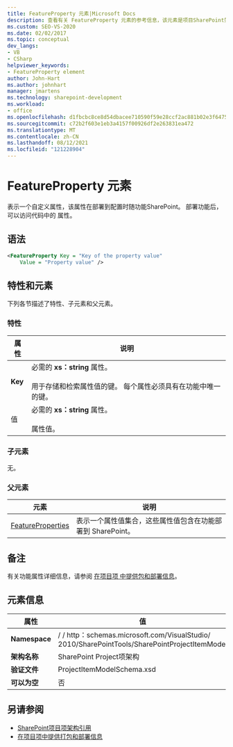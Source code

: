 ```yaml
---
title: FeatureProperty 元素|Microsoft Docs
description: 查看有关 FeatureProperty 元素的参考信息，该元素是项目SharePoint架构中的元素。
ms.custom: SEO-VS-2020
ms.date: 02/02/2017
ms.topic: conceptual
dev_langs:
- VB
- CSharp
helpviewer_keywords:
- FeatureProperty element
author: John-Hart
ms.author: johnhart
manager: jmartens
ms.technology: sharepoint-development
ms.workload:
- office
ms.openlocfilehash: d1fbcbc8ce8d54dbacee710590f59e28ccf2ac881b02e3f6475b0cc8c6d8009c
ms.sourcegitcommit: c72b2f603e1eb3a4157f00926df2e263831ea472
ms.translationtype: MT
ms.contentlocale: zh-CN
ms.lasthandoff: 08/12/2021
ms.locfileid: "121228904"
---
```

# <a name="featureproperty-element"></a>FeatureProperty 元素
  表示一个自定义属性，该属性在部署到配置时随功能SharePoint。 部署功能后，可以访问代码中的 属性。

## <a name="syntax"></a>语法

```xml
<FeatureProperty Key = "Key of the property value"
    Value = "Property value" />
```

## <a name="attributes-and-elements"></a>特性和元素
 下列各节描述了特性、子元素和父元素。

### <a name="attributes"></a>特性

|属性|说明|
|---------------|-----------------|
|**Key**|必需的 **xs：string** 属性。<br /><br /> 用于存储和检索属性值的键。 每个属性必须具有在功能中唯一的键。|
|值|必需的 **xs：string** 属性。<br /><br /> 属性值。|

### <a name="child-elements"></a>子元素
 无。

### <a name="parent-elements"></a>父元素

|元素|说明|
|-------------|-----------------|
|[FeatureProperties](../sharepoint/featureproperties-element.md)|表示一个属性值集合，这些属性值包含在功能部署到 SharePoint。|

## <a name="remarks"></a>备注
 有关功能属性详细信息，请参阅 [在项目项 中提供包和部署信息](../sharepoint/providing-packaging-and-deployment-information-in-project-items.md)。

## <a name="element-information"></a>元素信息

|属性|值|
|-|-|
|**Namespace**|\/ \/ http：schemas.microsoft.com/VisualStudio/<br>2010/SharePointTools/SharePointProjectItemModel|
|**架构名称**|SharePoint Project项架构|
|**验证文件**|ProjectItemModelSchema.xsd|
|**可以为空**|否|

## <a name="see-also"></a>另请参阅
- [SharePoint项目项架构引用](../sharepoint/sharepoint-project-item-schema-reference.md)
- [在项目项中提供打包和部署信息](../sharepoint/providing-packaging-and-deployment-information-in-project-items.md)
